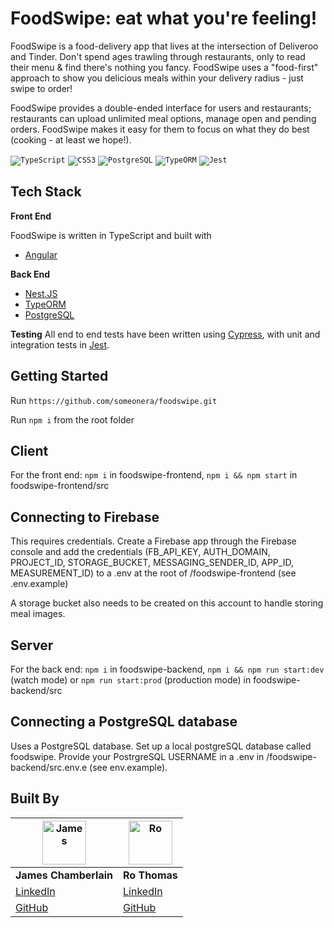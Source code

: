 # FoodSwipe: eat what you're feeling!

FoodSwipe is a food-delivery app that lives at the intersection of Deliveroo and Tinder. Don't spend ages trawling through restaurants, only to read their menu & find there's nothing you fancy. FoodSwipe uses a "food-first" approach to show you delicious meals within your delivery radius - just swipe to order! 

FoodSwipe provides a double-ended interface for users and restaurants; restaurants can upload unlimited meal options, manage open and pending orders. FoodSwipe makes it easy for them to focus on what they do best (cooking - at least we hope!). 

<code><img alt="TypeScript" src="https://img.shields.io/badge/-TypeScript-3178C6?logo=typescript&logoColor=white&style=for-the-badge"></code>
<code><img alt="CSS3" src="https://img.shields.io/badge/-CSS3-1572B6?logo=css3&logoColor=white&style=for-the-badge"></code>
<code><img alt="PostgreSQL" src="https://img.shields.io/badge/-PostgreSQL-336791?logo=postgresql&logoColor=white&style=for-the-badge"></code>
<code><img alt="TypeORM" src="https://img.shields.io/badge/-TypeORM-E83524?logoColor=white&style=for-the-badge"></code>
<code><img alt="Jest" src="https://img.shields.io/badge/-Jest-C21325?logo=jest&logoColor=white&style=for-the-badge"></code>


## Tech Stack

**Front End** 

FoodSwipe is written in TypeScript and built with 

* [Angular](https://http://angular.io/)

**Back End**
* [Nest.JS](https://nestjs.com/)
* [TypeORM](https://typeorm.io/#/)
* [PostgreSQL](https://www.postgresql.org/)


**Testing** 
All end to end tests have been written using [Cypress](https://www.cypress.io/), with unit and integration tests in [Jest](https://jestjs.io/). 

## Getting Started 

Run `https://github.com/someonera/foodswipe.git`

Run `npm i` from the root folder

## Client 
For the front end: `npm i` in foodswipe-frontend, `npm i && npm start` in foodswipe-frontend/src

## Connecting to Firebase

This requires credentials. Create a Firebase app through the Firebase console and add the credentials (FB_API_KEY, AUTH_DOMAIN, PROJECT_ID, STORAGE_BUCKET, MESSAGING_SENDER_ID, APP_ID, MEASUREMENT_ID) to a .env at the root of /foodswipe-frontend (see .env.example)

A storage bucket also needs to be created on this account to handle storing meal images.

## Server
For the back end:  `npm i` in foodswipe-backend, `npm i && npm run start:dev` (watch mode) or `npm run start:prod` (production mode) in foodswipe-backend/src


## Connecting a PostgreSQL database

Uses a PostgreSQL database. Set up a local postgreSQL database called foodswipe. Provide your PostrgreSQL USERNAME in a .env in /foodswipe-backend/src.env.e (see env.example).



## Built By
| <img src="https://avatars.githubusercontent.com/u/74981447?v=4" width="70" alt="James"/> | <img src="https://avatars.githubusercontent.com/u/74319526?v=4" width="70" alt="Ro" />
--- | --- 
**James Chamberlain** | **Ro Thomas** 
[LinkedIn](https://www.linkedin.com/in/chambermade/) | [LinkedIn](https://www.linkedin.com/in/romthomas/) 
[GitHub](https://github.com/jachamberlain86) | [GitHub](https://github.com/someonera)
